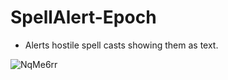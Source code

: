 # SpellAlert-Epoch
- Alerts hostile spell casts showing them as text.

![NqMe6rr](https://github.com/user-attachments/assets/8fccc1cc-92e3-4f30-b2fa-4617bdc365b4)

